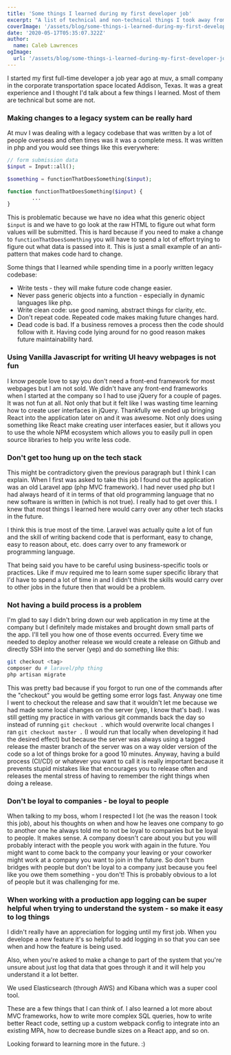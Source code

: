 ```yaml
---
title: 'Some things I learned during my first developer job'
excerpt: "A list of technical and non-technical things I took away from my first developer job."
coverImage: '/assets/blog/some-things-i-learned-during-my-first-developer-job/cover.jpg'
date: '2020-05-17T05:35:07.322Z'
author:
  name: Caleb Lawrences
ogImage:
  url: '/assets/blog/some-things-i-learned-during-my-first-developer-job/cover.jpg'
---
```


I started my first full-time developer a job year ago at muv, a small company in the corporate transportation space located Addison, Texas. It was a great experience and I thought I'd talk about a few things I learned. Most of them are technical but some are not.

### Making changes to a legacy system can be really hard

At muv I was dealing with a legacy codebase that was written by a lot of people overseas and often times was it was a complete mess. It was written in php and you would see things like this everywhere:

```php
// form submission data
$input = Input::all();

$something = functionThatDoesSomething($input);

function functionThatDoesSomething($input) {
		...
}
```

This is problematic because we have no idea what this generic object `$input` is and we have to go look at the raw HTML to figure out what form values will be submitted. This is hard because if you need to make a change to `functionThatDoesSomething` you will have to spend a lot of effort trying to figure out what data is passed into it. This is just a small example of an anti-pattern that makes code hard to change.

Some things that I learned while spending time in a poorly written legacy codebase:

* Write tests - they will make future code change easier.
* Never pass generic objects into a function - especially in dynamic languages like php.
* Write clean code: use good naming, abstract things for clarity, etc.
* Don't repeat code. Repeated code makes making future changes hard.
* Dead code is bad. If a business removes a process then the code should follow with it. Having code lying around for no good reason makes future maintainability hard.

### Using Vanilla Javascript for writing UI heavy webpages is not fun

I know people love to say you don't need a front-end framework for most webpages but I am not sold. We didn't have any front-end frameworks when I started at the company so I had to use jQuery for a couple of pages. It was not fun at all. Not only that but it felt like I was wasting time learning how to create user interfaces in jQuery. Thankfully we ended up bringing React into the application later on and it was awesome. Not only does using something like React make creating user interfaces easier, but it allows you to use the whole NPM ecosystem which allows you to easily pull in open source libraries to help you write less code.

### Don't get too hung up on the tech stack

This might be contradictory given the previous paragraph but I think I can explain. When I first was asked to take this job I found out the application was an old Laravel app (php MVC framework). I had never used php but I had always heard of it in terms of that old programming language that no new software is written in (which is not true). I really had to get over this. I knew that most things I learned here would carry over any other tech stacks in the future.

I think this is true most of the time. Laravel was actually quite a lot of fun and the skill of writing backend code that is performant, easy to change, easy to reason about, etc. does carry over to any framework or programming language.

That being said you have to be careful using business-specific tools or practices. Like if muv required me to learn some super specific library that I'd have to spend a lot of time in and I didn't think the skills would carry over to other jobs in the future then that would be a problem.

### Not having a build process is a problem

I'm glad to say I didn't bring down our web application in my time at the company but I definitely made mistakes and brought down small parts of the app. I'll tell you how one of those events occurred. Every time we needed to deploy another release we would create a release on Github and directly SSH into the server (yep) and do something like this: 

```bash
git checkout <tag>
composer du # laravel/php thing
php artisan migrate
```

This was pretty bad because if you forgot to run one of the commands after the "checkout" you would be getting some error logs fast. Anyway one time I went to checkout the release and saw that it wouldn't let me because we had made some local changes on the server (yep, I know that's bad). I was still getting my practice in with various git commands back the day so instead of running `git checkout .` which would overwrite local changes I ran `git checkout master .` (I would run that locally when developing it had the desired effect) but because the server was always using a tagged release the master branch of the server was on a way older version of the code so a lot of things broke for a good 10 minutes. Anyway, having a build process (CI/CD) or whatever you want to call it is really important because it prevents stupid mistakes like that encourages you to release often and releases the mental stress of having to remember the right things when doing a release.

### Don't be loyal to companies - be loyal to people

When talking to my boss, whom I respected I lot (he was the reason I took this job), about his thoughts on when and how he leaves one company to go to another one he always told me to not be loyal to companies but be loyal to people. It makes sense. A company doesn't care about you but you will probably interact with the people you work with again in the future. You might want to come back to the company your leaving or your coworker might work at a company you want to join in the future. So don't burn bridges with people but don't be loyal to a company just because you feel like you owe them something - you don't! This is probably obvious to a lot of people but it was challenging for me.

### When working with a production app logging can be super helpful when trying to understand the system - so make it easy to log things

I didn't really have an appreciation for logging until my first job. When you develope a new feature it's so helpful to add logging in so that you can see when and how the feature is being used. 

Also, when you're asked to make a change to part of the system that you're unsure about just log that data that goes through it and it will help you understand it a lot better. 

We used Elasticsearch (through AWS) and Kibana which was a super cool tool.

These are a few things that I can think of. I also learned a lot more about MVC frameworks, how to write  more complex SQL queries, how to write better React code, setting up a custom webpack config to integrate into an existing MPA, how to decrease bundle sizes on a React app, and so on.

Looking forward to learning more in the future. :)